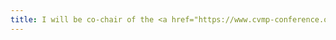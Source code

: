 ```yaml
---
title: I will be co-chair of the <a href="https://www.cvmp-conference.org/2022/" target="_blank">European Conference on Visual Media Production (CVMP) 2022</a>.
---
```


